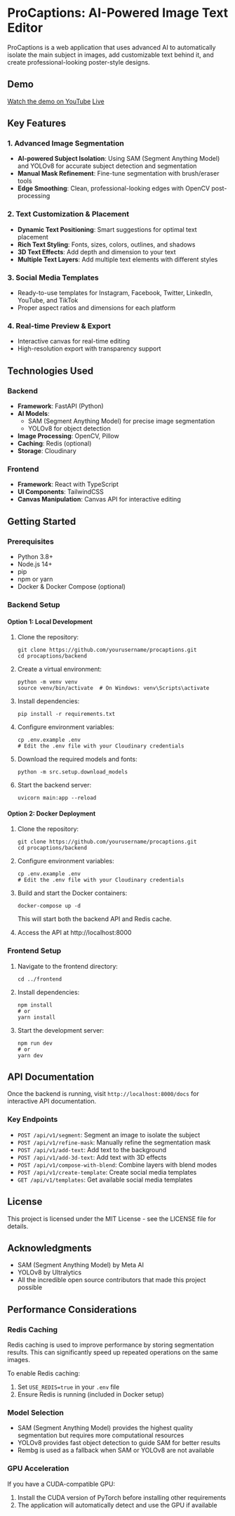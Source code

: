 # ProCaptions: AI-Powered Image Text Editor

ProCaptions is a web application that uses advanced AI to automatically isolate the main subject in images, add customizable text behind it, and create professional-looking poster-style designs.

## Demo  
[Watch the demo on YouTube](https://www.youtube.com/watch?v=6iUkTiAAxG8)
[Live](https://procaptions.vercel.app/preview)

## Key Features

### 1. Advanced Image Segmentation
- **AI-powered Subject Isolation**: Using SAM (Segment Anything Model) and YOLOv8 for accurate subject detection and segmentation
- **Manual Mask Refinement**: Fine-tune segmentation with brush/eraser tools
- **Edge Smoothing**: Clean, professional-looking edges with OpenCV post-processing

### 2. Text Customization & Placement
- **Dynamic Text Positioning**: Smart suggestions for optimal text placement
- **Rich Text Styling**: Fonts, sizes, colors, outlines, and shadows
- **3D Text Effects**: Add depth and dimension to your text
- **Multiple Text Layers**: Add multiple text elements with different styles

### 3. Social Media Templates
- Ready-to-use templates for Instagram, Facebook, Twitter, LinkedIn, YouTube, and TikTok
- Proper aspect ratios and dimensions for each platform

### 4. Real-time Preview & Export
- Interactive canvas for real-time editing
- High-resolution export with transparency support

## Technologies Used

### Backend
- **Framework**: FastAPI (Python)
- **AI Models**:
  - SAM (Segment Anything Model) for precise image segmentation
  - YOLOv8 for object detection
- **Image Processing**: OpenCV, Pillow
- **Caching**: Redis (optional)
- **Storage**: Cloudinary

### Frontend
- **Framework**: React with TypeScript
- **UI Components**: TailwindCSS
- **Canvas Manipulation**: Canvas API for interactive editing

## Getting Started

### Prerequisites
- Python 3.8+
- Node.js 14+
- pip
- npm or yarn
- Docker & Docker Compose (optional)

### Backend Setup

#### Option 1: Local Development

1. Clone the repository:
   ```
   git clone https://github.com/yourusername/procaptions.git
   cd procaptions/backend
   ```

2. Create a virtual environment:
   ```
   python -m venv venv
   source venv/bin/activate  # On Windows: venv\Scripts\activate
   ```

3. Install dependencies:
   ```
   pip install -r requirements.txt
   ```

4. Configure environment variables:
   ```
   cp .env.example .env
   # Edit the .env file with your Cloudinary credentials
   ```

5. Download the required models and fonts:
   ```
   python -m src.setup.download_models
   ```

6. Start the backend server:
   ```
   uvicorn main:app --reload
   ```

#### Option 2: Docker Deployment

1. Clone the repository:
   ```
   git clone https://github.com/yourusername/procaptions.git
   cd procaptions/backend
   ```

2. Configure environment variables:
   ```
   cp .env.example .env
   # Edit the .env file with your Cloudinary credentials
   ```

3. Build and start the Docker containers:
   ```
   docker-compose up -d
   ```

   This will start both the backend API and Redis cache.

4. Access the API at http://localhost:8000

### Frontend Setup

1. Navigate to the frontend directory:
   ```
   cd ../frontend
   ```

2. Install dependencies:
   ```
   npm install
   # or
   yarn install
   ```

3. Start the development server:
   ```
   npm run dev
   # or
   yarn dev
   ```

## API Documentation

Once the backend is running, visit `http://localhost:8000/docs` for interactive API documentation.

### Key Endpoints

- `POST /api/v1/segment`: Segment an image to isolate the subject
- `POST /api/v1/refine-mask`: Manually refine the segmentation mask
- `POST /api/v1/add-text`: Add text to the background
- `POST /api/v1/add-3d-text`: Add text with 3D effects
- `POST /api/v1/compose-with-blend`: Combine layers with blend modes
- `POST /api/v1/create-template`: Create social media templates
- `GET /api/v1/templates`: Get available social media templates

## License

This project is licensed under the MIT License - see the LICENSE file for details.

## Acknowledgments

- SAM (Segment Anything Model) by Meta AI
- YOLOv8 by Ultralytics
- All the incredible open source contributors that made this project possible

## Performance Considerations

### Redis Caching
Redis caching is used to improve performance by storing segmentation results. This can significantly speed up repeated operations on the same images.

To enable Redis caching:
1. Set `USE_REDIS=true` in your `.env` file
2. Ensure Redis is running (included in Docker setup)

### Model Selection
- SAM (Segment Anything Model) provides the highest quality segmentation but requires more computational resources
- YOLOv8 provides fast object detection to guide SAM for better results
- Rembg is used as a fallback when SAM or YOLOv8 are not available

### GPU Acceleration
If you have a CUDA-compatible GPU:
1. Install the CUDA version of PyTorch before installing other requirements
2. The application will automatically detect and use the GPU if available 
